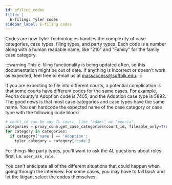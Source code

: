 ```yaml
---
id: efiling_codes
title: |
  E-filing: Tyler codes
sidebar_label: E-filing codes
---
```


Codes are how Tyler Technologies handles the complexity of case categories,
case types, filing types, and party types. Each code is a number along with
a human readable name, like "210" and "Family" for the family case category.

:::warning
This e-filing functionality is being updated often, so this documentation might be out of date.
If anything is incorrect or doesn't work as expected, feel free to email us at
[massaccess@suffolk.edu](mailto:massaccess@suffolk.edu).
:::

If you are expecting to file into different courts, a potential complication is that some courts have different codes for the same cases.
For example, Peoria county's Adoption code is 7405, and the Adoption case type is 5892.
The good news is that most case categories and case types have the same name. You can hardcode the expected name of the case category or case type with
the following code block:

```python
# court_id can be any IL court, like "adams" or "peoria".
categories = proxy_conn.get_case_categories(court_id, fileable_only=True, timing='Initial')
for category in categories:
  if category['name'] == 'Adoption':
    tyler_category = category['code']
```

For things like party types, you'll want to ask the AL questions about roles first, i.e. `user_ask_role`.

You can't anticipate all of the different situations that could happen when going through the interview. For some cases, you may have to fall back and let the litigant select the codes themselves.

